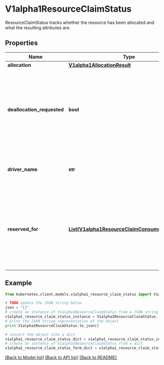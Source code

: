 # V1alpha1ResourceClaimStatus

ResourceClaimStatus tracks whether the resource has been allocated and what the resulting attributes are.

## Properties
Name | Type | Description | Notes
------------ | ------------- | ------------- | -------------
**allocation** | [**V1alpha1AllocationResult**](V1alpha1AllocationResult.md) |  | [optional] 
**deallocation_requested** | **bool** | DeallocationRequested indicates that a ResourceClaim is to be deallocated.  The driver then must deallocate this claim and reset the field together with clearing the Allocation field.  While DeallocationRequested is set, no new consumers may be added to ReservedFor. | [optional] 
**driver_name** | **str** | DriverName is a copy of the driver name from the ResourceClass at the time when allocation started. | [optional] 
**reserved_for** | [**List[V1alpha1ResourceClaimConsumerReference]**](V1alpha1ResourceClaimConsumerReference.md) | ReservedFor indicates which entities are currently allowed to use the claim. A Pod which references a ResourceClaim which is not reserved for that Pod will not be started.  There can be at most 32 such reservations. This may get increased in the future, but not reduced. | [optional] 

## Example

```python
from kubernetes.client.models.v1alpha1_resource_claim_status import V1alpha1ResourceClaimStatus

# TODO update the JSON string below
json = "{}"
# create an instance of V1alpha1ResourceClaimStatus from a JSON string
v1alpha1_resource_claim_status_instance = V1alpha1ResourceClaimStatus.from_json(json)
# print the JSON string representation of the object
print V1alpha1ResourceClaimStatus.to_json()

# convert the object into a dict
v1alpha1_resource_claim_status_dict = v1alpha1_resource_claim_status_instance.to_dict()
# create an instance of V1alpha1ResourceClaimStatus from a dict
v1alpha1_resource_claim_status_form_dict = v1alpha1_resource_claim_status.from_dict(v1alpha1_resource_claim_status_dict)
```
[[Back to Model list]](../README.md#documentation-for-models) [[Back to API list]](../README.md#documentation-for-api-endpoints) [[Back to README]](../README.md)


